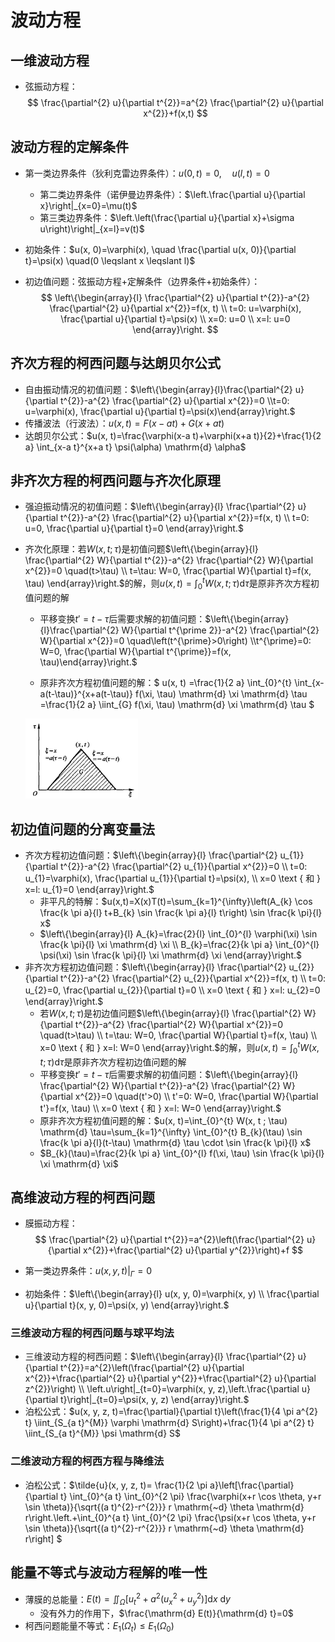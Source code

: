 # 波动方程

## 一维波动方程

- 弦振动方程：
  $$
  \frac{\partial^{2} u}{\partial t^{2}}=a^{2} \frac{\partial^{2} u}{\partial x^{2}}+f(x,t)
  $$



## 波动方程的定解条件

- 第一类边界条件（狄利克雷边界条件）：$u(0, t)=0, \quad u(l, t)=0$

  - 第二类边界条件（诺伊曼边界条件）：$\left.\frac{\partial u}{\partial x}\right|_{x=0}=\mu(t)$
  - 第三类边界条件：$\left.\left(\frac{\partial u}{\partial x}+\sigma u\right)\right|_{x=l}=v(t)$

- 初始条件：$u(x, 0)=\varphi(x), \quad \frac{\partial u(x, 0)}{\partial t}=\psi(x) \quad(0 \leqslant x \leqslant l)$

- 初边值问题：弦振动方程+定解条件（边界条件+初始条件）：
  $$
  \left\{\begin{array}{l}
  \frac{\partial^{2} u}{\partial t^{2}}-a^{2} \frac{\partial^{2} u}{\partial x^{2}}=f(x, t) \\
  t=0: u=\varphi(x), \frac{\partial u}{\partial t}=\psi(x) \\
  x=0: u=0 \\
  x=l: u=0
  \end{array}\right.
  $$



## 齐次方程的柯西问题与达朗贝尔公式

- 自由振动情况的初值问题：$\left\{\begin{array}{l}\frac{\partial^{2} u}{\partial t^{2}}-a^{2} \frac{\partial^{2} u}{\partial x^{2}}=0 \\t=0: u=\varphi(x), \frac{\partial u}{\partial t}=\psi(x)\end{array}\right.$
- 传播波法（行波法）：$u(x,t)=F(x-at)+G(x+at)$
- 达朗贝尔公式：$u(x, t)=\frac{\varphi(x-a t)+\varphi(x+a t)}{2}+\frac{1}{2 a} \int_{x-a t}^{x+a t} \psi(\alpha) \mathrm{d} \alpha$



## 非齐次方程的柯西问题与齐次化原理

- 强迫振动情况的初值问题：$\left\{\begin{array}{l}
  \frac{\partial^{2} u}{\partial t^{2}}-a^{2} \frac{\partial^{2} u}{\partial x^{2}}=f(x, t) \\
  t=0: u=0, \frac{\partial u}{\partial t}=0
  \end{array}\right.$

- 齐次化原理：若$W(x,t;\tau)$是初值问题$\left\{\begin{array}{l}
  \frac{\partial^{2} W}{\partial t^{2}}-a^{2} \frac{\partial^{2} W}{\partial x^{2}}=0 \quad(t>\tau) \\
  t=\tau: W=0, \frac{\partial W}{\partial t}=f(x, \tau)
  \end{array}\right.$的解，则$u(x, t)=\int_{0}^{t} W(x, t ; \tau) \mathrm{d} \tau$是原非齐次方程初值问题的解

  - 平移变换$t'=t-\tau$后需要求解的初值问题：$\left\{\begin{array}{l}\frac{\partial^{2} W}{\partial t^{\prime 2}}-a^{2} \frac{\partial^{2} W}{\partial x^{2}}=0 \quad\left(t^{\prime}>0\right) \\t^{\prime}=0: W=0, \frac{\partial W}{\partial t^{\prime}}=f(x, \tau)\end{array}\right.$

  - 原非齐次方程初值问题的解：$
    u(x, t) =\frac{1}{2 a} \int_{0}^{t} \int_{x-a(t-\tau)}^{x+a(t-\tau)} f(\xi, \tau) \mathrm{d} \xi \mathrm{d} \tau
    =\frac{1}{2 a} \iint_{G} f(\xi, \tau) \mathrm{d} \xi \mathrm{d} \tau
    $

  <img src="https://raw.githubusercontent.com/ailianligit/images/main/images/202308/20230804_1691079741.png" alt="image-20220301005441356" style="zoom: 33%;" />



## 初边值问题的分离变量法

- 齐次方程初边值问题：$\left\{\begin{array}{l}
  \frac{\partial^{2} u_{1}}{\partial t^{2}}-a^{2} \frac{\partial^{2} u_{1}}{\partial x^{2}}=0 \\
  t=0: u_{1}=\varphi(x), \frac{\partial u_{1}}{\partial t}=\psi(x), \\
  x=0 \text { 和 } x=l: u_{1}=0
  \end{array}\right.$
  - 非平凡的特解：$u(x,t)=X(x)T(t)=\sum_{k=1}^{\infty}\left(A_{k} \cos \frac{k \pi a}{l} t+B_{k} \sin \frac{k \pi a}{l} t\right) \sin \frac{k \pi}{l} x$
  - $\left\{\begin{array}{l}
    A_{k}=\frac{2}{l} \int_{0}^{l} \varphi(\xi) \sin \frac{k \pi}{l} \xi \mathrm{d} \xi \\
    B_{k}=\frac{2}{k \pi a} \int_{0}^{l} \psi(\xi) \sin \frac{k \pi}{l} \xi \mathrm{d} \xi
    \end{array}\right.$
- 非齐次方程初边值问题：$\left\{\begin{array}{l}
  \frac{\partial^{2} u_{2}}{\partial t^{2}}-a^{2} \frac{\partial^{2} u_{2}}{\partial x^{2}}=f(x, t) \\
  t=0: u_{2}=0, \frac{\partial u_{2}}{\partial t}=0 \\
  x=0 \text { 和 } x=l: u_{2}=0
  \end{array}\right.$
  - 若$W(x,t;\tau)$​是初边值问题$\left\{\begin{array}{l}
    \frac{\partial^{2} W}{\partial t^{2}}-a^{2} \frac{\partial^{2} W}{\partial x^{2}}=0 \quad(t>\tau) \\
    t=\tau: W=0, \frac{\partial W}{\partial t}=f(x, \tau) \\
    x=0 \text { 和 } x=l: W=0
    \end{array}\right.$的解，则$u(x, t)=\int_{0}^{t} W(x, t ; \tau) \mathrm{d} \tau$​是原非齐次方程初边值问题的解
  - 平移变换$t'=t-\tau$​后需要求解的初值问题：$\left\{\begin{array}{l}
    \frac{\partial^{2} W}{\partial t^{2}}-a^{2} \frac{\partial^{2} W}{\partial x^{2}}=0 \quad(t'>0) \\
    t'=0: W=0, \frac{\partial W}{\partial t'}=f(x, \tau) \\
    x=0 \text { 和 } x=l: W=0
    \end{array}\right.$​
  - 原非齐次方程初值问题的解：$u(x, t)=\int_{0}^{t} W(x, t ; \tau) \mathrm{d} \tau=\sum_{k=1}^{\infty} \int_{0}^{t} B_{k}(\tau) \sin \frac{k \pi a}{l}(t-\tau) \mathrm{d} \tau \cdot \sin \frac{k \pi}{l} x$
  - $B_{k}(\tau)=\frac{2}{k \pi a} \int_{0}^{l} f(\xi, \tau) \sin \frac{k \pi}{l} \xi \mathrm{d} \xi$



## 高维波动方程的柯西问题

- 膜振动方程：
  $$
  \frac{\partial^{2} u}{\partial t^{2}}=a^{2}\left(\frac{\partial^{2} u}{\partial x^{2}}+\frac{\partial^{2} u}{\partial y^{2}}\right)+f
  $$

- 第一类边界条件：$\left.u(x, y, t)\right|_{\Gamma}=0$

- 初始条件：$\left\{\begin{array}{l}
  u(x, y, 0)=\varphi(x, y) \\
  \frac{\partial u}{\partial t}(x, y, 0)=\psi(x, y)
  \end{array}\right.$

### 三维波动方程的柯西问题与球平均法

- 三维波动方程的柯西问题：$\left\{\begin{array}{l}
  \frac{\partial^{2} u}{\partial t^{2}}=a^{2}\left(\frac{\partial^{2} u}{\partial x^{2}}+\frac{\partial^{2} u}{\partial y^{2}}+\frac{\partial^{2} u}{\partial z^{2}}\right) \\
  \left.u\right|_{t=0}=\varphi(x, y, z),\left.\frac{\partial u}{\partial t}\right|_{t=0}=\psi(x, y, z)
  \end{array}\right.$
- 泊松公式：$u(x, y, z, t)=\frac{\partial}{\partial t}\left(\frac{1}{4 \pi a^{2} t} \iint_{S_{a t}^{M}} \varphi \mathrm{d} S\right)+\frac{1}{4 \pi a^{2} t} \iint_{S_{a t}^{M}} \psi \mathrm{d} S$

### 二维波动方程的柯西方程与降维法

- 泊松公式：$\tilde{u}(x, y, z, t)= \frac{1}{2 \pi a}\left[\frac{\partial}{\partial t} \int_{0}^{a t} \int_{0}^{2 \pi} \frac{\varphi(x+r \cos \theta, y+r \sin \theta)}{\sqrt{(a t)^{2}-r^{2}}} r \mathrm{~d} \theta \mathrm{d} r\right.\left.+\int_{0}^{a t} \int_{0}^{2 \pi} \frac{\psi(x+r \cos \theta, y+r \sin \theta)}{\sqrt{(a t)^{2}-r^{2}}} r \mathrm{~d} \theta \mathrm{d} r\right]
  $



## 能量不等式与波动方程解的唯一性

- 薄膜的总能量：$E(t)=\iint_{\Omega}\left[u_{t}^{2}+a^{2}\left(u_{x}^{2}+u_{y}^{2}\right)\right] \mathrm{d} x \mathrm{~d} y$
  - 没有外力的作用下，$\frac{\mathrm{d} E(t)}{\mathrm{d} t}=0$
- 柯西问题能量不等式：$E_{1}\left(\Omega_{t}\right)\leq E_{1}\left(\Omega_{0}\right)$

